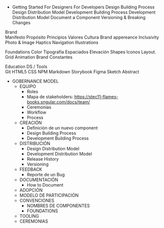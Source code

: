 - Getting Started
    For Designers
    For Developers
    Design Building Process
    Design Distribution Model
    Development Building Process
    Development Distribution Model
    Document a Component
    Versioning & Breaking Changes

Brand	
	Manifesto
	Propósito
	Principios
	Valores
	Cultura
	Brand appereance
    Inclusivity
	Photo & Image
	Haptics
	Navigation
	Illustrations

Foundations	
	Color
	Tipografía
	Espaciados
	Elevación
	Shapes
	Iconos
	Layout. 
	Grid
	Animation
	Brand
	Constantes

Education DS / Tools	
	Git
	HTML5
	CSS
	NPM
	Markdown
	Storybook
	Figma
	Sketch
	Abstract


- GOBERNANCE MODEL
    - EQUIPO
        + Roles
        + Mapa de stakeholders: https://stec11-flames-books.sngular.com/docs/team/
        + Ceremonias
        + Workflow
        + Process
    - CREACIÓN
        + Definición de un nuevo component
        + Design Building Process
        + Development Building Process
    - DISTRIBUCIÓN
        + Design Distribution Model
        + Development Distribution Model
        + Release History
        + Versioning
    - FEEDBACK
        + Reporte de un Bug
    - DOCUMENTACIÓN
        + How to Document
    - ADOPCIÓN
    - MODELO DE PARTICIPACIÓN
    - CONVENCIONES
        - NOMBRES DE COMPONENTES
        - FOUNDATIONS
    - TOOLING
    - CEREMONIAS
